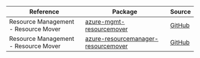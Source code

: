 | Reference | Package | Source |
|---|---|---|
|Resource Management - Resource Mover|[azure-mgmt-resourcemover](https://repo1.maven.org/maven2/com/microsoft/azure/resourcemover/v2021_01_01/azure-mgmt-resourcemover)|[GitHub](https://github.com/Azure/azure-sdk-for-java/blob/main/)|
|Resource Management - Resource Mover|[azure-resourcemanager-resourcemover](https://repo1.maven.org/maven2/com/azure/resourcemanager/azure-resourcemanager-resourcemover)|[GitHub](https://github.com/Azure/azure-sdk-for-java/blob/main/sdk/resourcemover/azure-resourcemanager-resourcemover)|
